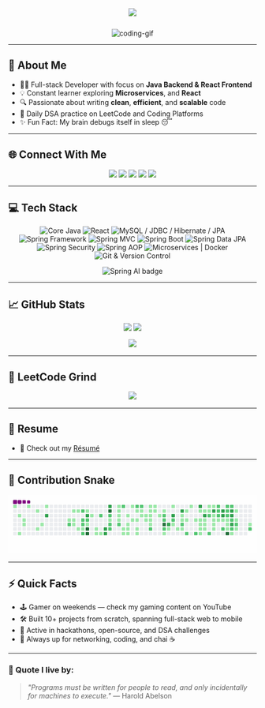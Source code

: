 <h1 align="center">
  <img src="https://readme-typing-svg.herokuapp.com/?font=Righteous&size=35&duration=4000&center=true&vCenter=true&width=600&height=70&lines=Hey+there!+👋;I'm+Abhinav;Java+%7C+DSA+%7C+Spring+Boot" />
</h1>

<div align="center">
  <img src="https://media.giphy.com/media/f3iwJFOVOwuy7K6FFw/giphy.gif" width="400" alt="coding-gif" />
</div>

---

## 🚀 About Me

- 🧑‍💻 Full-stack Developer with focus on **Java Backend & React Frontend**
- 💡 Constant learner exploring **Microservices**, and **React**
- 🔍 Passionate about writing **clean**, **efficient**, and **scalable** code
- 🎯 Daily DSA practice on LeetCode and Coding Platforms
- ✨ Fun Fact: My brain debugs itself in sleep 😴

---

## 🌐 Connect With Me

<p align="center">
  <a href="mailto:abhinav.kr.singh.2610@gmail.com"><img src="https://img.shields.io/badge/Gmail-D14836?style=for-the-badge&logo=gmail&logoColor=white"/></a>
  <a href="https://www.linkedin.com/in/abhinav-kumar-singh-05ab16291/"><img src="https://img.shields.io/badge/LinkedIn-0077B5?style=for-the-badge&logo=linkedin&logoColor=white"/></a>
  <a href="https://github.com/abhinavkr26104"><img src="https://img.shields.io/badge/GitHub-100000?style=for-the-badge&logo=github&logoColor=white"/></a>
  <a href="https://leetcode.com/u/user0415vb/"><img src="https://img.shields.io/badge/LeetCode-FFA116?style=for-the-badge&logo=leetcode&logoColor=black"/></a>
  <a href="https://abhinavkr26104.github.io/my-portfolio/"><img src="https://img.shields.io/badge/Portfolio-00C896?style=for-the-badge"/></a>
</p>

---

## 💻 Tech Stack
<p align="center">
  <img src="https://cdn.jsdelivr.net/gh/devicons/devicon/icons/java/java-original.svg" height="45" title="Core Java" />
  <img src="https://cdn.jsdelivr.net/gh/devicons/devicon/icons/react/react-original.svg" height="45" title="React" />
  <img src="https://cdn.jsdelivr.net/gh/devicons/devicon/icons/mysql/mysql-original.svg" height="45" title="MySQL / JDBC / Hibernate / JPA" />
  
  <!-- Spring Core -->
  <img src="https://cdn.jsdelivr.net/gh/devicons/devicon/icons/spring/spring-original.svg" height="45" title="Spring Framework" />
  <!-- Spring MVC (same logo but separate title for clarity) -->
  <img src="https://cdn.jsdelivr.net/gh/devicons/devicon/icons/spring/spring-original.svg" height="45" title="Spring MVC" />
  <!-- Spring Boot -->
  <img src="https://cdn.jsdelivr.net/gh/devicons/devicon/icons/spring/spring-original.svg" height="45" title="Spring Boot" />
  <!-- Spring Data JPA -->
  <img src="https://cdn.jsdelivr.net/gh/devicons/devicon/icons/spring/spring-original.svg" height="45" title="Spring Data JPA" />
  <!-- Spring Security -->
  <img src="https://cdn.jsdelivr.net/gh/devicons/devicon/icons/spring/spring-original.svg" height="45" title="Spring Security" />
  <!-- Spring AOP -->
  <img src="https://cdn.jsdelivr.net/gh/devicons/devicon/icons/spring/spring-original.svg" height="45" title="Spring AOP" />

  <img src="https://cdn.jsdelivr.net/gh/devicons/devicon/icons/docker/docker-original.svg" height="45" title="Microservices | Docker" />
  <img src="https://cdn.jsdelivr.net/gh/devicons/devicon/icons/git/git-original.svg" height="45" title="Git & Version Control" />
</p>



<p align="center">
  <!-- Spring AI placeholder badge -->
  <img src="https://img.shields.io/badge/Spring%20AI-6DB33F?style=for-the-badge&logo=spring&logoColor=white" alt="Spring AI badge" />
</p>

---

## 📈 GitHub Stats

<p align="center">
  <img src="https://github-readme-stats.vercel.app/api?username=abhinavkr26104&show_icons=true&theme=tokyonight&include_all_commits=true&count_private=true&hide_border=false" height="165" />
  <img src="https://streak-stats.demolab.com/?user=abhinavkr26104&theme=tokyonight&hide_border=false" height="165"/>
</p>

<p align="center">
  <img src="https://github-readme-stats.vercel.app/api/top-langs/?username=abhinavkr26104&layout=compact&theme=tokyonight&langs_count=6&hide_border=false" height="150" />
</p>

---

## 🧠 LeetCode Grind

<p align="center">
  <a href="https://leetcode.com/u/user0415vb/">
    <img src="https://leetcard.jacoblin.cool/user0415vb?theme=dark&font=Underdog&ext=contest" />
  </a>
</p>

---

## 📄 Resume

- 📌 Check out my [Résumé](https://drive.google.com/file/d/1QF7iX3Rm2TTAzGkMgfs_7iRSBGYqriLy/view?usp=sharing)

---

## 🐍 Contribution Snake

<p align="center">
  <img src="https://github.com/Platane/snk/raw/output/github-contribution-grid-snake.gif" alt="contribution animation" />
</p>

---

## ⚡ Quick Facts

- 🕹️ Gamer on weekends — check my gaming content on YouTube  
- 🛠️ Built 10+ projects from scratch, spanning full-stack web to mobile  
- 🏅 Active in hackathons, open-source, and DSA challenges  
- 💌 Always up for networking, coding, and chai ☕

---

### 💬 Quote I live by:

> _"Programs must be written for people to read, and only incidentally for machines to execute."_ — Harold Abelson
